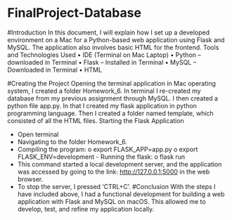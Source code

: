 # FinalProject-Database


#Introduction
In this document, I will explain how I set up a developed environment on a Mac for a Python-based web application using Flask and MySQL. The application also involves basic HTML for the frontend.
Tools and Technologies Used
• IDE (Terminal on Mac Laptop)
• Python – downloaded in Terminal
• Flask – Installed in Terminal
• MySQL – Downloaded in Terminal
• HTML

#Creating the Project
Opening the terminal application in Mac operating system, I created a folder Homework_6. In terminal I re-created my database from my previous assignment through MySQL. I then created a python file app.py. In that I created my flask application in python programming language. Then I created a folder named template, which consisted of all the HTML files.
Starting the Flask Application
- Open terminal
- Navigating to the folder Homework_6.
- Compiling the program:
o export FLASK_APP=app.py o export
FLASK_ENV=development - Running the flask: o flask run
- This command started a local development server, and the application was accessed by going to the link: http://127.0.0.1:5000 in the web browser.
- To stop the server, I pressed ‘CTRL+C’.
#Conclusion
With the steps I have included above, I had a functional development for building a web application with Flask and MySQL on macOS. This allowed me to develop, test, and refine my application locally.
